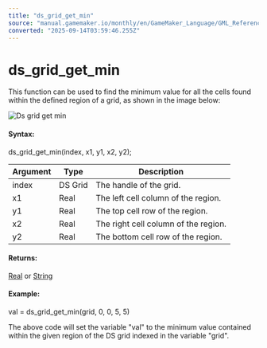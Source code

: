 ```yaml
---
title: "ds_grid_get_min"
source: "manual.gamemaker.io/monthly/en/GameMaker_Language/GML_Reference/Data_Structures/DS_Grids/ds_grid_get_min.htm"
converted: "2025-09-14T03:59:46.255Z"
---
```


# ds\_grid\_get\_min

This function can be used to find the minimum value for all the cells found within the defined region of a grid, as shown in the image below:

![Ds grid get min](../../../../assets/Images/Scripting_Reference/GML/Reference/Data_Structures/ds_grid_get_min.png)

#### Syntax:

ds\_grid\_get\_min(index, x1, y1, x2, y2);

| Argument | Type | Description |
| --- | --- | --- |
| index | DS Grid | The handle of the grid. |
| x1 | Real | The left cell column of the region. |
| y1 | Real | The top cell row of the region. |
| x2 | Real | The right cell column of the region. |
| y2 | Real | The bottom cell row of the region. |

#### Returns:

[Real](../../../GML_Overview/Data_Types.md) or [String](../../../GML_Overview/Data_Types.md)

#### Example:

val = ds\_grid\_get\_min(grid, 0, 0, 5, 5)

The above code will set the variable "val" to the minimum value contained within the given region of the DS grid indexed in the variable "grid".